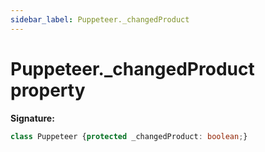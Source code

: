 ```yaml
---
sidebar_label: Puppeteer._changedProduct
---
```

# Puppeteer.\_changedProduct property

**Signature:**

```typescript
class Puppeteer {protected _changedProduct: boolean;}
```
